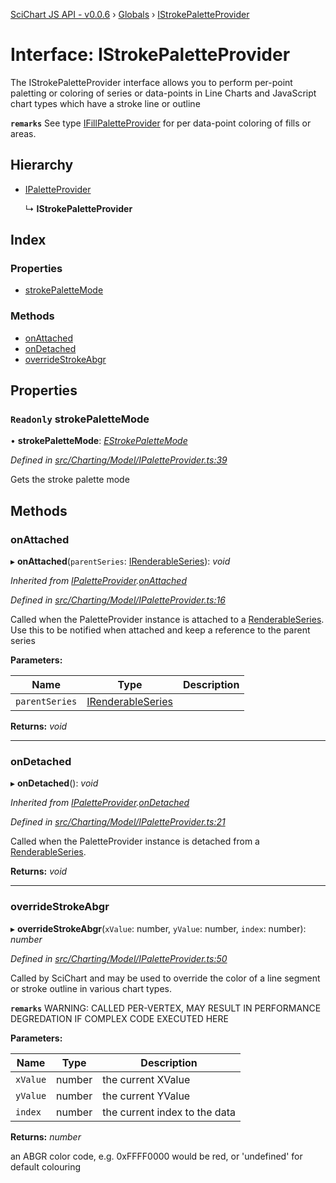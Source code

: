 [SciChart JS API - v0.0.6](../README.md) › [Globals](../globals.md) › [IStrokePaletteProvider](istrokepaletteprovider.md)

# Interface: IStrokePaletteProvider

The IStrokePaletteProvider interface allows you to perform per-point paletting or coloring of series or data-points
in Line Charts and JavaScript chart types which have a stroke line or outline

**`remarks`** 
See type [IFillPaletteProvider](ifillpaletteprovider.md) for per data-point coloring of fills or areas.

## Hierarchy

* [IPaletteProvider](ipaletteprovider.md)

  ↳ **IStrokePaletteProvider**

## Index

### Properties

* [strokePaletteMode](istrokepaletteprovider.md#readonly-strokepalettemode)

### Methods

* [onAttached](istrokepaletteprovider.md#onattached)
* [onDetached](istrokepaletteprovider.md#ondetached)
* [overrideStrokeAbgr](istrokepaletteprovider.md#overridestrokeabgr)

## Properties

### `Readonly` strokePaletteMode

• **strokePaletteMode**: *[EStrokePaletteMode](../enums/estrokepalettemode.md)*

*Defined in [src/Charting/Model/IPaletteProvider.ts:39](https://github.com/ABTSoftware/SciChart.Dev/blob/34ff3115c2/Web/src/SciChart/src/Charting/Model/IPaletteProvider.ts#L39)*

Gets the stroke palette mode

## Methods

###  onAttached

▸ **onAttached**(`parentSeries`: [IRenderableSeries](irenderableseries.md)): *void*

*Inherited from [IPaletteProvider](ipaletteprovider.md).[onAttached](ipaletteprovider.md#onattached)*

*Defined in [src/Charting/Model/IPaletteProvider.ts:16](https://github.com/ABTSoftware/SciChart.Dev/blob/34ff3115c2/Web/src/SciChart/src/Charting/Model/IPaletteProvider.ts#L16)*

Called when the PaletteProvider instance is attached to a [RenderableSeries](../classes/baserenderableseries.md).
Use this to be notified when attached and keep a reference to the parent series

**Parameters:**

Name | Type | Description |
------ | ------ | ------ |
`parentSeries` | [IRenderableSeries](irenderableseries.md) |   |

**Returns:** *void*

___

###  onDetached

▸ **onDetached**(): *void*

*Inherited from [IPaletteProvider](ipaletteprovider.md).[onDetached](ipaletteprovider.md#ondetached)*

*Defined in [src/Charting/Model/IPaletteProvider.ts:21](https://github.com/ABTSoftware/SciChart.Dev/blob/34ff3115c2/Web/src/SciChart/src/Charting/Model/IPaletteProvider.ts#L21)*

Called when the PaletteProvider instance is detached from a [RenderableSeries](../classes/baserenderableseries.md).

**Returns:** *void*

___

###  overrideStrokeAbgr

▸ **overrideStrokeAbgr**(`xValue`: number, `yValue`: number, `index`: number): *number*

*Defined in [src/Charting/Model/IPaletteProvider.ts:50](https://github.com/ABTSoftware/SciChart.Dev/blob/34ff3115c2/Web/src/SciChart/src/Charting/Model/IPaletteProvider.ts#L50)*

Called by SciChart and may be used to override the color of a line segment or
stroke outline in various chart types.

**`remarks`** WARNING: CALLED PER-VERTEX, MAY RESULT IN PERFORMANCE DEGREDATION IF COMPLEX CODE EXECUTED HERE

**Parameters:**

Name | Type | Description |
------ | ------ | ------ |
`xValue` | number | the current XValue |
`yValue` | number | the current YValue |
`index` | number | the current index to the data |

**Returns:** *number*

an ABGR color code, e.g. 0xFFFF0000 would be red, or 'undefined' for default colouring
